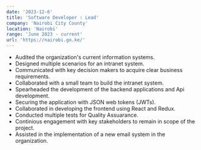 ```yaml
---
date: '2023-12-6'
title: 'Software Developer : Lead'
company: 'Nairobi City County'
location: 'Nairobi'
range: 'June 2023 - current'
url: 'https://nairobi.go.ke/'
---
```


- Audited the organization's current information systems.
- Designed multiple scenarios for an intranet system.
- Communicated with key decision makers to acquire clear business requirements.
- Collaborated with a small team to build the intranet system.
- Spearheaded the development of the backend applications and Api development.
- Securing the application with JSON web tokens (JWTs).
- Collaborated in developing the frontend using React and Redux.
- Conducted multiple tests for Quality Assuarance.
- Continious engagement with key stakeholders to remain in scope of the project.
- Assisted in the implementation of a new email system in the organization.
